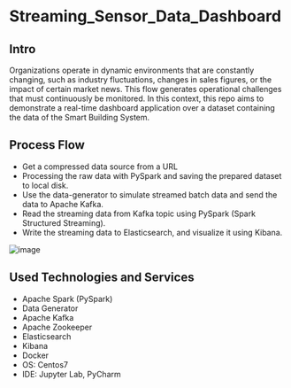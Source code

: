 # Streaming_Sensor_Data_Dashboard
## Intro
Organizations operate in dynamic environments that are constantly changing, such as industry fluctuations, changes in sales figures, or the impact of certain market news. This flow generates operational challenges that must continuously be monitored. In this context, this repo aims to demonstrate a real-time dashboard application over a dataset containing the data of the Smart Building System.


## Process Flow
- Get a compressed data source from a URL
- Processing the raw data with PySpark and saving the prepared dataset to local disk.
- Use the data-generator to simulate streamed batch data and send the data to Apache Kafka.
- Read the streaming data from Kafka topic using PySpark (Spark Structured Streaming).
- Write the streaming data to Elasticsearch, and visualize it using Kibana.

![image](https://user-images.githubusercontent.com/96085537/203293393-14d2c188-101a-49ac-92ed-604bcdd896bb.png)


## Used Technologies and Services
- Apache Spark (PySpark)
- Data Generator
- Apache Kafka
- Apache Zookeeper
- Elasticsearch
- Kibana
- Docker
- OS: Centos7
- IDE: Jupyter Lab, PyCharm
